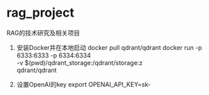 # rag_project
RAG的技术研究及相关项目

1. 安装Docker并在本地启动
docker pull qdrant/qdrant
docker run -p 6333:6333 -p 6334:6334 \
    -v $(pwd)/qdrant_storage:/qdrant/storage:z \
    qdrant/qdrant

   
2. 设置OpenAI的key
export OPENAI_API_KEY=sk-
